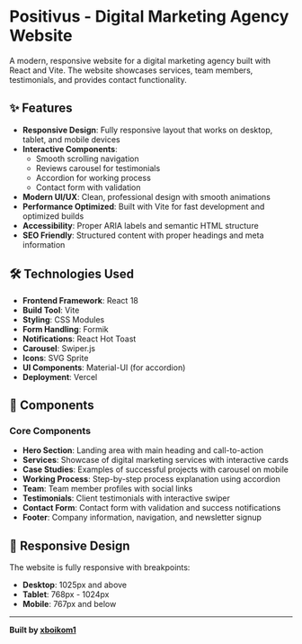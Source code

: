 # Positivus - Digital Marketing Agency Website
A modern, responsive website for a digital marketing agency built with React and Vite. The website showcases services, team members, testimonials, and provides contact functionality.

## ✨ Features

- **Responsive Design**: Fully responsive layout that works on desktop, tablet, and mobile devices
- **Interactive Components**: 
  - Smooth scrolling navigation
  - Reviews carousel for testimonials
  - Accordion for working process
  - Contact form with validation
- **Modern UI/UX**: Clean, professional design with smooth animations
- **Performance Optimized**: Built with Vite for fast development and optimized builds
- **Accessibility**: Proper ARIA labels and semantic HTML structure
- **SEO Friendly**: Structured content with proper headings and meta information

## 🛠️ Technologies Used

- **Frontend Framework**: React 18
- **Build Tool**: Vite
- **Styling**: CSS Modules
- **Form Handling**: Formik
- **Notifications**: React Hot Toast
- **Carousel**: Swiper.js
- **Icons**: SVG Sprite
- **UI Components**: Material-UI (for accordion)
- **Deployment**: Vercel

## 🧩 Components

### Core Components

- **Hero Section**: Landing area with main heading and call-to-action
- **Services**: Showcase of digital marketing services with interactive cards
- **Case Studies**: Examples of successful projects with carousel on mobile
- **Working Process**: Step-by-step process explanation using accordion
- **Team**: Team member profiles with social links
- **Testimonials**: Client testimonials with interactive swiper
- **Contact Form**: Contact form with validation and success notifications
- **Footer**: Company information, navigation, and newsletter signup

## 📱 Responsive Design
The website is fully responsive with breakpoints:

- **Desktop**: 1025px and above
- **Tablet**: 768px - 1024px
- **Mobile**: 767px and below
---

**Built by [xboikom1](https://github.com/xboikom1)**
